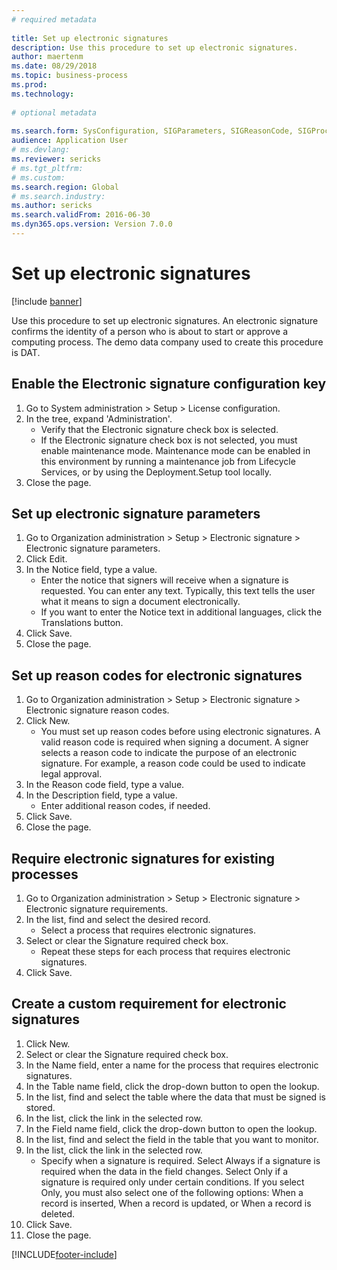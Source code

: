 ```yaml
--- 
# required metadata 
 
title: Set up electronic signatures
description: Use this procedure to set up electronic signatures. 
author: maertenm
ms.date: 08/29/2018
ms.topic: business-process 
ms.prod:  
ms.technology:  
 
# optional metadata 
 
ms.search.form: SysConfiguration, SIGParameters, SIGReasonCode, SIGProcSetup   
audience: Application User 
# ms.devlang:  
ms.reviewer: sericks
# ms.tgt_pltfrm:  
# ms.custom:  
ms.search.region: Global
# ms.search.industry: 
ms.author: sericks
ms.search.validFrom: 2016-06-30 
ms.dyn365.ops.version: Version 7.0.0 
---
```

# Set up electronic signatures

[!include [banner](../../includes/banner.md)]

Use this procedure to set up electronic signatures. An electronic signature confirms the identity of a person who is about to start or approve a computing process. The demo data company used to create this procedure is DAT.


## Enable the Electronic signature configuration key
1. Go to System administration > Setup > License configuration.
2. In the tree, expand 'Administration'.
    * Verify that the Electronic signature check box is selected.  
    * If the Electronic signature check box is not selected, you must enable maintenance mode. Maintenance mode can be enabled in this environment by running a maintenance job from Lifecycle Services, or by using the Deployment.Setup tool locally.  
3. Close the page.

## Set up electronic signature parameters
1. Go to Organization administration > Setup > Electronic signature > Electronic signature parameters.
2. Click Edit.
3. In the Notice field, type a value.
    * Enter the notice that signers will receive when a signature is requested. You can enter any text. Typically, this text tells the user what it means to sign a document electronically.  
    * If you want to enter the Notice text in additional languages, click the Translations button.  
4. Click Save.
5. Close the page.

## Set up reason codes for electronic signatures
1. Go to Organization administration > Setup > Electronic signature > Electronic signature reason codes.
2. Click New.
    * You must set up reason codes before using electronic signatures. A valid reason code is required when signing a document.     A signer selects a reason code to indicate the purpose of an electronic signature. For example, a reason code could be used to indicate legal approval.  
3. In the Reason code field, type a value.
4. In the Description field, type a value.
    * Enter additional reason codes, if needed.  
5. Click Save.
6. Close the page.

## Require electronic signatures for existing processes
1. Go to Organization administration > Setup > Electronic signature > Electronic signature requirements.
2. In the list, find and select the desired record.
    * Select a process that requires electronic signatures.  
3. Select or clear the Signature required check box.
    * Repeat these steps for each process that requires electronic signatures.  
4. Click Save.

## Create a custom requirement for electronic signatures
1. Click New.
2. Select or clear the Signature required check box.
3. In the Name field, enter a name for the process that requires electronic signatures.
4. In the Table name field, click the drop-down button to open the lookup.
5. In the list, find and select the table where the data that must be signed is stored.
6. In the list, click the link in the selected row.
7. In the Field name field, click the drop-down button to open the lookup.
8. In the list, find and select the field in the table that you want to monitor.
9. In the list, click the link in the selected row.
    * Specify when a signature is required.     Select Always if a signature is required when the data in the field changes.     Select Only if a signature is required only under certain conditions. If you select Only, you must also select one of the following options: When a record is inserted, When a record is updated, or When a record is deleted.  
10. Click Save.
11. Close the page.



[!INCLUDE[footer-include](../../../../includes/footer-banner.md)]